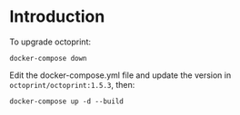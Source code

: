 # Introduction

To upgrade octoprint:

```
docker-compose down
```

Edit the docker-compose.yml file and update the version in ```octoprint/octoprint:1.5.3```, then:

```
docker-compose up -d --build
```